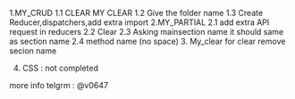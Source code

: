 1.MY_CRUD
 1.1 CLEAR MY CLEAR
 1.2 Give the folder name
 1.3 Create Reducer,dispatchers,add extra import
2.MY_PARTIAL 
  2.1 add extra API request in reducers
  2.2 Clear 
  2.3 Asking mainsection name it should same as section name
  2.4 method name (no space)
3. My_clear
   for clear remove secion name

4. CSS : not completed

more info telgrm : @v0647